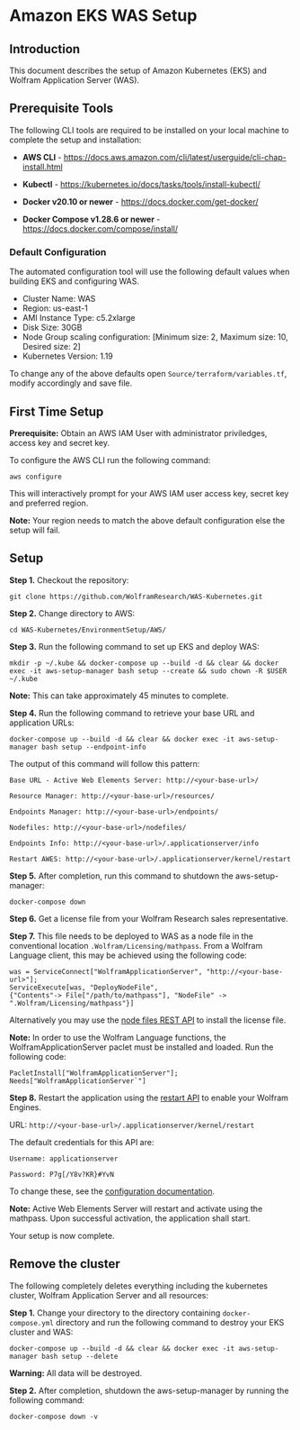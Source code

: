 # Amazon EKS WAS Setup

## Introduction

This document describes the setup of Amazon Kubernetes (EKS) and Wolfram Application Server (WAS).


## Prerequisite Tools

The following CLI tools are required to be installed on your local machine to complete the setup and installation:

* **AWS CLI** - https://docs.aws.amazon.com/cli/latest/userguide/cli-chap-install.html

* **Kubectl** - https://kubernetes.io/docs/tasks/tools/install-kubectl/

* **Docker v20.10 or newer** - https://docs.docker.com/get-docker/

* **Docker Compose  v1.28.6 or newer** - https://docs.docker.com/compose/install/


### Default Configuration
The automated configuration tool will use the following default values when building EKS and configuring WAS.

* Cluster Name: WAS
* Region: us-east-1
* AMI Instance Type: c5.2xlarge
* Disk Size: 30GB
* Node Group scaling configuration: [Minimum size: 2, Maximum size: 10, Desired size: 2]
* Kubernetes Version: 1.19

To change any of the above defaults open `Source/terraform/variables.tf`, modify accordingly and save file.


## First Time Setup

**Prerequisite:** Obtain an AWS IAM User with administrator priviledges, access key and secret key.

To configure the AWS CLI run the following command:

	aws configure

This will interactively prompt for your AWS IAM user access key, secret key and preferred region. 

**Note:** Your region needs to match the above default configuration else the setup will fail.

## Setup

**Step 1.** Checkout the repository:

	git clone https://github.com/WolframResearch/WAS-Kubernetes.git

**Step 2.** Change directory to AWS:

	cd WAS-Kubernetes/EnvironmentSetup/AWS/

**Step 3.** Run the following command to set up EKS and deploy WAS:

	mkdir -p ~/.kube && docker-compose up --build -d && clear && docker exec -it aws-setup-manager bash setup --create && sudo chown -R $USER ~/.kube

**Note:** This can take approximately 45 minutes to complete.


**Step 4.** Run the following command to retrieve your base URL and application URLs:

	docker-compose up --build -d && clear && docker exec -it aws-setup-manager bash setup --endpoint-info


The output of this command will follow this pattern:
	
	Base URL - Active Web Elements Server: http://<your-base-url>/
	
	Resource Manager: http://<your-base-url>/resources/
	
	Endpoints Manager: http://<your-base-url>/endpoints/
	
	Nodefiles: http://<your-base-url>/nodefiles/
	
	Endpoints Info: http://<your-base-url>/.applicationserver/info
	
	Restart AWES: http://<your-base-url>/.applicationserver/kernel/restart



**Step 5.** After completion, run this command to shutdown the aws-setup-manager:

	docker-compose down


**Step 6.** Get a license file from your Wolfram Research sales representative.


**Step 7.** This file needs to be deployed to WAS as a node file in the conventional location `.Wolfram/Licensing/mathpass`. From a Wolfram Language client, this may be achieved using the following code: 

    was = ServiceConnect["WolframApplicationServer", "http://<your-base-url>"];
	ServiceExecute[was, "DeployNodeFile",
	{"Contents"-> File["/path/to/mathpass"], "NodeFile" -> ".Wolfram/Licensing/mathpass"}]


Alternatively you may use the [node files REST API](../../Documentation/API/NodeFilesManager.md) to install the license file.

**Note:** In order to use the Wolfram Language functions, the WolframApplicationServer paclet must be installed and loaded. Run the following code:

    PacletInstall["WolframApplicationServer"];
    Needs["WolframApplicationServer`"]

**Step 8.** Restart the application using the [restart API](../../Documentation/API/Utilities.md) to enable your Wolfram Engines.

URL: `http://<your-base-url>/.applicationserver/kernel/restart`
	
The default credentials for this API are: 
	
	Username: applicationserver
	
	Password: P7g[/Y8v?KR}#YvN


To change these, see the [configuration documentation](../../Configuration.md).

**Note:** Active Web Elements Server will restart and activate using the mathpass. Upon successful activation, the application shall start. 

Your setup is now complete.


## Remove the cluster

The following completely deletes everything including the kubernetes cluster, Wolfram Application Server and all resources:

**Step 1.** Change your directory to the directory containing `docker-compose.yml` directory and run the following command to destroy your EKS cluster and WAS:

	docker-compose up --build -d && clear && docker exec -it aws-setup-manager bash setup --delete

**Warning:** All data will be destroyed.

**Step 2.** After completion, shutdown the aws-setup-manager by running the following command:

	docker-compose down	-v
